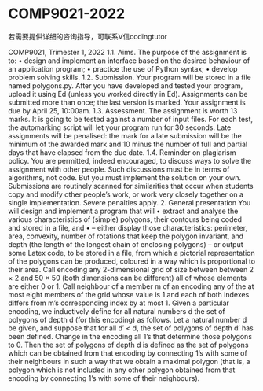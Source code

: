 # COMP9021-2022

若需要提供详细的咨询指导，可联系V信codingtutor

COMP9021, Trimester 1, 2022
1.1. Aims. The purpose of the assignment is to:
• design and implement an interface based on the desired behaviour of an application program; • practice the use of Python syntax;
• develop problem solving skills.
1.2. Submission. Your program will be stored in a file named polygons.py. After you have developed and tested your program, upload it using Ed (unless you worked directly in Ed). Assignments can be submitted more than once; the last version is marked. Your assignment is due by April 25, 10:00am.
1.3. Assessment. The assignment is worth 13 marks. It is going to be tested against a number of input files. For each test, the automarking script will let your program run for 30 seconds.
Late assignments will be penalised: the mark for a late submission will be the minimum of the awarded mark and 10 minus the number of full and partial days that have elapsed from the due date.
1.4. Reminder on plagiarism policy. You are permitted, indeed encouraged, to discuss ways to solve the assignment with other people. Such discussions must be in terms of algorithms, not code. But you must implement the solution on your own. Submissions are routinely scanned for similarities that occur when students copy and modify other people’s work, or work very closely together on a single implementation. Severe penalties apply.
2. General presentation You will design and implement a program that will
• extract and analyse the various characteristics of (simple) polygons, their contours being coded and stored in a file, and
• – either display those characteristics: perimeter, area, convexity, number of rotations that keep the polygon invariant, and depth (the length of the longest chain of enclosing polygons)
– or output some Latex code, to be stored in a file, from which a pictorial representation of the polygons can be produced, coloured in a way which is proportional to their area.
Call encoding any 2-dimensional grid of size between between 2 × 2 and 50 × 50 (both dimensions can be different) all of whose elements are either 0 or 1.
Call neighbour of a member m of an encoding any of the at most eight members of the grid whose value is 1 and each of both indexes differs from m’s corresponding index by at most 1. Given a particular encoding, we inductively define for all natural numbers d the set of polygons of depth d (for this encoding) as follows. Let a natural number d be given, and suppose that for all d′ < d, the set of polygons of depth d′ has been defined. Change in the encoding all 1’s that determine those polygons to 0. Then the set of polygons of depth d is defined as the set of polygons which can be obtained from that encoding by connecting 1’s with some of their neighbours in such a way that we obtain a maximal polygon (that is, a polygon which is not included in any other polygon obtained from that encoding by connecting 1’s with some of their neighbours).
